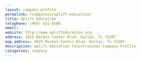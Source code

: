 ```yaml
---
layout: company_profile
permalink: /companies/uplift-education/
title: Uplift Education
telephone: (469) 621-8500
email: 
website: http://www.uplifteducation.org
address: 1825 Market Center Blvd. Dallas, Tx 75207
map_address: 1825 Market Center Blvd. Dallas, Tx 75207
description: Uplift Education TutorCruncher Company Profile
categories: company
---
```


